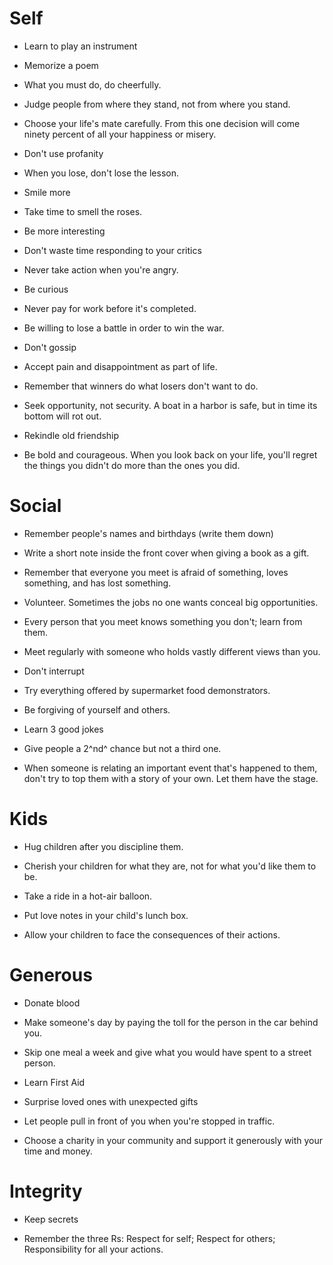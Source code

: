 # Self

-   Learn to play an instrument

-   Memorize a poem

-   What you must do, do cheerfully.

-   Judge people from where they stand, not from where you stand.

-   Choose your life\'s mate carefully. From this one decision will come
    ninety percent of all your happiness or misery.

-   Don't use profanity

-   When you lose, don\'t lose the lesson.

-   Smile more

-   Take time to smell the roses.

-   Be more interesting

-   Don't waste time responding to your critics

-   Never take action when you\'re angry.

-   Be curious

-   Never pay for work before it\'s completed.

-   Be willing to lose a battle in order to win the war.

-   Don't gossip

-   Accept pain and disappointment as part of life.

-   Remember that winners do what losers don\'t want to do.

-   Seek opportunity, not security. A boat in a harbor is safe, but in
    time its bottom will rot out.

-   Rekindle old friendship

-   Be bold and courageous. When you look back on your life, you\'ll
    regret the things you didn\'t do more than the ones you did.

# Social

-   Remember people's names and birthdays (write them down)

-   Write a short note inside the front cover when giving a book as a
    gift.

-   Remember that everyone you meet is afraid of something, loves
    something, and has lost something.

-   Volunteer. Sometimes the jobs no one wants conceal big
    opportunities.

-   Every person that you meet knows something you don\'t; learn from
    them.

-   Meet regularly with someone who holds vastly different views than
    you.

-   Don't interrupt

-   Try everything offered by supermarket food demonstrators.

-   Be forgiving of yourself and others.

-   Learn 3 good jokes

-   Give people a 2^nd^ chance but not a third one.

-   When someone is relating an important event that\'s happened to
    them, don\'t try to top them with a story of your own. Let them have
    the stage.

# Kids

-   Hug children after you discipline them.

-   Cherish your children for what they are, not for what you\'d like
    them to be.

-   Take a ride in a hot-air balloon.

-   Put love notes in your child\'s lunch box.

-   Allow your children to face the consequences of their actions.

# Generous

-   Donate blood

-   Make someone\'s day by paying the toll for the person in the car
    behind you.

-   Skip one meal a week and give what you would have spent to a street
    person.

-   Learn First Aid

-   Surprise loved ones with unexpected gifts

-   Let people pull in front of you when you\'re stopped in traffic.

-   Choose a charity in your community and support it generously with
    your time and money.

# Integrity

-   Keep secrets

-   Remember the three Rs: Respect for self; Respect for others;
    Responsibility for all your actions.
